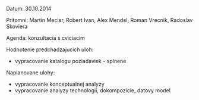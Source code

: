 Datum: 30.10.2014

Pritomni: Martin Meciar, Robert Ivan, Alex Mendel, Roman Vrecnik, Radoslav Skoviera

Agenda:
    konzultacia s cviciacim

Hodnotenie predchadzajucich uloh:
* vypracovanie katalogu poziadaviek - splnene 

Naplanovane ulohy:
* vypracovanie konceptualnej analyzy
* vypracovanie analyzy technologii, dokompozicie, datovy model
